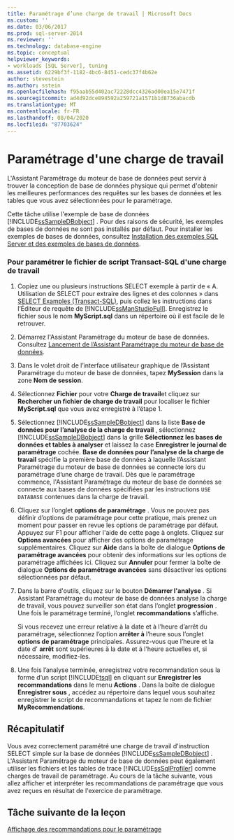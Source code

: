 ```yaml
---
title: Paramétrage d’une charge de travail | Microsoft Docs
ms.custom: ''
ms.date: 03/06/2017
ms.prod: sql-server-2014
ms.reviewer: ''
ms.technology: database-engine
ms.topic: conceptual
helpviewer_keywords:
- workloads [SQL Server], tuning
ms.assetid: 6229bf3f-1182-4bc6-8451-cedc37f4b62e
author: stevestein
ms.author: sstein
ms.openlocfilehash: f95aab55d402ac72228dcc4326ad00ea15e7471f
ms.sourcegitcommit: ad4d92dce894592a259721a1571b1d8736abacdb
ms.translationtype: MT
ms.contentlocale: fr-FR
ms.lasthandoff: 08/04/2020
ms.locfileid: "87703624"
---
```

# <a name="tuning-a-workload"></a>Paramétrage d'une charge de travail
  L'Assistant Paramétrage du moteur de base de données peut servir à trouver la conception de base de données physique qui permet d'obtenir les meilleures performances des requêtes sur les bases de données et les tables que vous avez sélectionnées pour le paramétrage.  
  
 Cette tâche utilise l'exemple de base de données [!INCLUDE[ssSampleDBobject](../../includes/sssampledbobject-md.md)] . Pour des raisons de sécurité, les exemples de bases de données ne sont pas installés par défaut. Pour installer les exemples de bases de données, consultez [Installation des exemples SQL Server et des exemples de bases de données](http://sqlserversamples.codeplex.com).  
  
### <a name="tune-a-workload-transact-sql-script-file"></a>Pour paramétrer le fichier de script Transact-SQL d'une charge de travail  
  
1.  Copiez une ou plusieurs instructions SELECT exemple à partir de « A. Utilisation de SELECT pour extraire des lignes et des colonnes » dans [SELECT Examples &#40;Transact-SQL&#41;](/sql/t-sql/queries/select-examples-transact-sql), puis collez les instructions dans l’Éditeur de requête de [!INCLUDE[ssManStudioFull](../../includes/ssmanstudiofull-md.md)]. Enregistrez le fichier sous le nom **MyScript.sql** dans un répertoire où il est facile de le retrouver.  
  
2.  Démarrez l'Assistant Paramétrage du moteur de base de données. Consultez [Lancement de l’Assistant Paramétrage du moteur de base de données](../../relational-databases/performance/database-engine-tuning-advisor.md).  
  
3.  Dans le volet droit de l’interface utilisateur graphique de l’Assistant Paramétrage du moteur de base de données, tapez **MySession** dans la zone **Nom de session**.  
  
4.  Sélectionnez **Fichier** pour votre **Charge de travail**et cliquez sur **Rechercher un fichier de charge de travail** pour localiser le fichier **MyScript.sql** que vous avez enregistré à l’étape 1.  
  
5.  Sélectionnez [!INCLUDE[ssSampleDBobject](../../includes/sssampledbobject-md.md)] dans la liste **Base de données pour l’analyse de la charge de travail** , sélectionnez [!INCLUDE[ssSampleDBobject](../../includes/sssampledbobject-md.md)] dans la grille **Sélectionnez les bases de données et tables à analyser** et laissez la case **Enregistrer le journal de paramétrage** cochée. **Base de données pour l’analyse de la charge de travail** spécifie la première base de données à laquelle l’Assistant Paramétrage du moteur de base de données se connecte lors du paramétrage d’une charge de travail. Dès que le paramétrage commence, l'Assistant Paramétrage du moteur de base de données se connecte aux bases de données spécifiées par les instructions `USE DATABASE` contenues dans la charge de travail.  
  
6.  Cliquez sur l’onglet **options de paramétrage** . Vous ne pouvez pas définir d’options de paramétrage pour cette pratique, mais prenez un moment pour passer en revue les options de paramétrage par défaut. Appuyez sur F1 pour afficher l'aide de cette page à onglets. Cliquez sur **Options avancées** pour afficher des options de paramétrage supplémentaires. Cliquez sur **Aide** dans la boîte de dialogue **Options de paramétrage avancées** pour obtenir des informations sur les options de paramétrage affichées ici. Cliquez sur **Annuler** pour fermer la boîte de dialogue **Options de paramétrage avancées** sans désactiver les options sélectionnées par défaut.  
  
7.  Dans la barre d'outils, cliquez sur le bouton **Démarrer l'analyse** . Si Assistant Paramétrage du moteur de base de données analyse la charge de travail, vous pouvez surveiller son état dans l’onglet **progression** . Une fois le paramétrage terminé, l’onglet **recommandations** s’affiche.  
  
     Si vous recevez une erreur relative à la date et à l’heure d’arrêt du paramétrage, sélectionnez l’option **arrêter à** l’heure sous l’onglet **options de paramétrage** principales. Assurez-vous que l’heure et la date d' **arrêt** sont supérieures à la date et à l’heure actuelles et, si nécessaire, modifiez-les.  
  
8.  Une fois l’analyse terminée, enregistrez votre recommandation sous la forme d’un script [!INCLUDE[tsql](../../includes/tsql-md.md)] en cliquant sur **Enregistrer les recommandations** dans le menu **Actions** . Dans la boîte de dialogue **Enregistrer sous** , accédez au répertoire dans lequel vous souhaitez enregistrer le script de recommandations et tapez le nom de fichier **MyRecommendations**.  
  
## <a name="summary"></a>Récapitulatif  
 Vous avez correctement paramétré une charge de travail d'instruction SELECT simple sur la base de données [!INCLUDE[ssSampleDBobject](../../includes/sssampledbobject-md.md)] . L'Assistant Paramétrage du moteur de base de données peut également utiliser les fichiers et les tables de trace [!INCLUDE[ssSqlProfiler](../../includes/sssqlprofiler-md.md)] comme charges de travail de paramétrage. Au cours de la tâche suivante, vous allez afficher et interpréter les recommandations de paramétrage que vous avez reçues en résultat de l'exercice de paramétrage.  
  
## <a name="next-task-in-lesson"></a>Tâche suivante de la leçon  
 [Affichage des recommandations pour le paramétrage](lesson-1-2-viewing-tuning-recommendations.md)  
  
  
